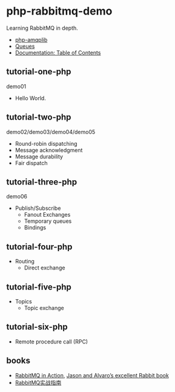 # php-rabbitmq-demo

Learning RabbitMQ in depth.

- [php-amqplib](https://github.com/php-amqplib/php-amqplib)
- [Queues](https://www.rabbitmq.com/queues.html)
- [Documentation: Table of Contents](https://www.rabbitmq.com/documentation.html)

## tutorial-one-php

demo01

- Hello World.

## tutorial-two-php

demo02/demo03/demo04/demo05

- Round-robin dispatching
- Message acknowledgment
- Message durability
- Fair dispatch

## tutorial-three-php

demo06

- Publish/Subscribe
    - Fanout Exchanges
    - Temporary queues
    - Bindings

## tutorial-four-php

- Routing
    - Direct exchange

## tutorial-five-php

- Topics
    - Topic exchange

## tutorial-six-php

- Remote procedure call (RPC) 

## books

- [RabbitMQ in Action](https://www.manning.com/books/rabbitmq-in-action), [Jason and Alvaro’s excellent Rabbit book](http://www.rabbitmq.com/blog/2012/05/29/jason-and-alvaros-excellent-rabbit-book/)
- [RabbitMQ实战指南](https://www.amazon.cn/dp/B077MQC3KM)

